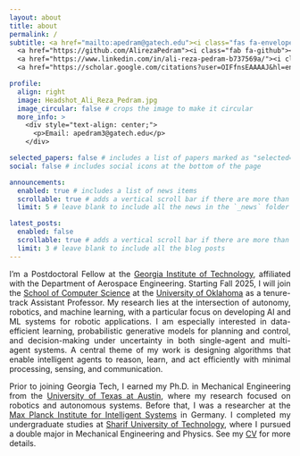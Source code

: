 ```yaml
---
layout: about
title: about
permalink: /
subtitle: <a href="mailto:apedram@gatech.edu"><i class="fas fa-envelope"></i> Email</a> |
  <a href="https://github.com/AlirezaPedram"><i class="fab fa-github"></i> GitHub</a> |
  <a href="https://www.linkedin.com/in/ali-reza-pedram-b737569a/"><i class="fab fa-linkedin"></i> LinkedIn</a> |
  <a href="https://scholar.google.com/citations?user=OIFfnsEAAAAJ&hl=en"><i class="ai ai-google-scholar"></i> Google Scholar</a>

profile:
  align: right
  image: Headshot_Ali_Reza_Pedram.jpg
  image_circular: false # crops the image to make it circular
  more_info: >
    <div style="text-align: center;">
      <p>Email: apedram3@gatech.edu</p>
    </div>

selected_papers: false # includes a list of papers marked as "selected={true}"
social: false # includes social icons at the bottom of the page

announcements:
  enabled: true # includes a list of news items
  scrollable: true # adds a vertical scroll bar if there are more than 3 news items
  limit: 5 # leave blank to include all the news in the `_news` folder

latest_posts:
  enabled: false
  scrollable: true # adds a vertical scroll bar if there are more than 3 new posts items
  limit: 3 # leave blank to include all the blog posts
---
```


<div style="text-align: justify; margin-bottom: 2rem;">

I’m a Postdoctoral Fellow at the <a href="https://www.gatech.edu/" target="_blank">Georgia Institute of Technology</a>, affiliated with the Department of Aerospace Engineering. Starting Fall 2025, I will join the <a href="https://www.ou.edu/cs" target="_blank">School of Computer Science</a> at the <a href="https://www.ou.edu/" target="_blank">University of Oklahoma</a> as a tenure-track Assistant Professor. My research lies at the intersection of autonomy, robotics, and machine learning, with a particular focus on developing AI and ML systems for robotic applications. I am especially interested in data-efficient learning, probabilistic generative models for planning and control, and decision-making under uncertainty in both single-agent and multi-agent systems. A central theme of my work is designing algorithms that enable intelligent agents to reason, learn, and act efficiently with minimal processing, sensing, and communication.

Prior to joining Georgia Tech, I earned my Ph.D. in Mechanical Engineering from the <a href="https://www.utexas.edu/" target="_blank">University of Texas at Austin</a>, where my research focused on robotics and autonomous systems. Before that, I was a researcher at the <a href="https://www.is.mpg.de/" target="_blank">Max Planck Institute for Intelligent Systems</a> in Germany. I completed my undergraduate studies at <a href="https://www.sharif.edu/" target="_blank">Sharif University of Technology</a>, where I pursued a double major in Mechanical Engineering and Physics. See my <a href="{{ '/assets/pdf/CV_Pedram.pdf' | relative_url }}" target="_blank">CV</a> for more details.

</div>
